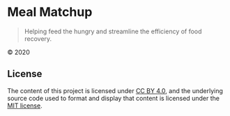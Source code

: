 # Meal Matchup

> Helping feed the hungry and streamline the efficiency of food recovery.

© 2020 

## License

The content of this project is licensed under [CC BY 4.0](https://creativecommons.org/licenses/by/4.0/), and the underlying source code used to format and display that content is licensed under the [MIT license](LICENSE).

